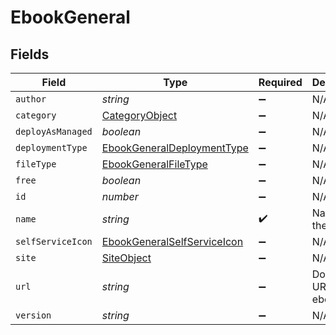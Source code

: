 # EbookGeneral


## Fields

| Field                                                                                       | Type                                                                                        | Required                                                                                    | Description                                                                                 | Example                                                                                     |
| ------------------------------------------------------------------------------------------- | ------------------------------------------------------------------------------------------- | ------------------------------------------------------------------------------------------- | ------------------------------------------------------------------------------------------- | ------------------------------------------------------------------------------------------- |
| `author`                                                                                    | *string*                                                                                    | :heavy_minus_sign:                                                                          | N/A                                                                                         | Apple Inc.                                                                                  |
| `category`                                                                                  | [CategoryObject](../../models/shared/categoryobject.md)                                     | :heavy_minus_sign:                                                                          | N/A                                                                                         |                                                                                             |
| `deployAsManaged`                                                                           | *boolean*                                                                                   | :heavy_minus_sign:                                                                          | N/A                                                                                         |                                                                                             |
| `deploymentType`                                                                            | [EbookGeneralDeploymentType](../../models/shared/ebookgeneraldeploymenttype.md)             | :heavy_minus_sign:                                                                          | N/A                                                                                         |                                                                                             |
| `fileType`                                                                                  | [EbookGeneralFileType](../../models/shared/ebookgeneralfiletype.md)                         | :heavy_minus_sign:                                                                          | N/A                                                                                         |                                                                                             |
| `free`                                                                                      | *boolean*                                                                                   | :heavy_minus_sign:                                                                          | N/A                                                                                         |                                                                                             |
| `id`                                                                                        | *number*                                                                                    | :heavy_minus_sign:                                                                          | N/A                                                                                         | 1                                                                                           |
| `name`                                                                                      | *string*                                                                                    | :heavy_check_mark:                                                                          | Name of the ebook                                                                           | iPhone User Guide for iOS 10.3                                                              |
| `selfServiceIcon`                                                                           | [EbookGeneralSelfServiceIcon](../../models/shared/ebookgeneralselfserviceicon.md)           | :heavy_minus_sign:                                                                          | N/A                                                                                         |                                                                                             |
| `site`                                                                                      | [SiteObject](../../models/shared/siteobject.md)                                             | :heavy_minus_sign:                                                                          | N/A                                                                                         |                                                                                             |
| `url`                                                                                       | *string*                                                                                    | :heavy_minus_sign:                                                                          | Download URL for the ebook                                                                  | https://itunes.apple.com/us/book/iphone-user-guide-for-ios-10-3/id1134772174?mt=11&amp;uo=4 |
| `version`                                                                                   | *string*                                                                                    | :heavy_minus_sign:                                                                          | N/A                                                                                         |                                                                                             |